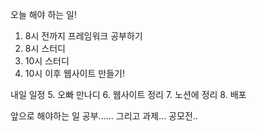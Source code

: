 오늘 해야 하는 일!
1. 8시 전까지 프레임워크 공부하기 
2. 8시 스터디
3. 10시 스터디
4. 10시 이후 웹사이트 만들기!

내일 일정
5. 오빠 만나디
6. 웹사이트 정리
7. 노션에 정리
8. 배포

앞으로 해야하는 일
공부...... 그리고 과제...
공모전..